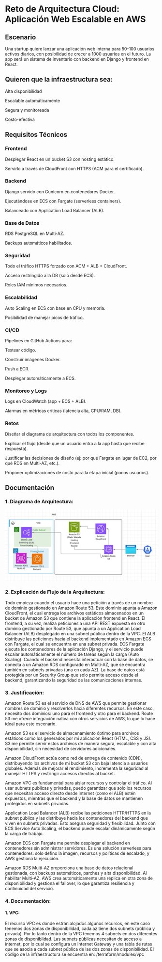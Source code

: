 # Reto de Arquitectura Cloud: Aplicación Web Escalable en AWS
## Escenario

Una startup quiere lanzar una aplicación web interna para 50–100 usuarios activos diarios, con posibilidad de crecer a 1000 usuarios en el futuro. La app será un sistema de inventario con backend en Django y frontend en React.

## Quieren que la infraestructura sea:

Alta disponibilidad

Escalable automáticamente

Segura y monitoreada

Costo-efectiva

## Requisitos Técnicos

### Frontend

Desplegar React en un bucket S3 con hosting estático.

Servirlo a través de CloudFront con HTTPS (ACM para el certificado).

### Backend

Django servido con Gunicorn en contenedores Docker.

Ejecutándose en ECS con Fargate (serverless containers).

Balanceado con Application Load Balancer (ALB).

### Base de Datos

RDS PostgreSQL en Multi-AZ.

Backups automáticos habilitados.

### Seguridad

Todo el tráfico HTTPS forzado con ACM + ALB + CloudFront.

Acceso restringido a la DB (solo desde ECS).

Roles IAM mínimos necesarios.

### Escalabilidad

Auto Scaling en ECS con base en CPU y memoria.

Posibilidad de manejar picos de tráfico.

### CI/CD

Pipelines en GitHub Actions para:

Testear código.

Construir imágenes Docker.

Push a ECR.

Desplegar automáticamente a ECS.

### Monitoreo y Logs

Logs en CloudWatch (app + ECS + ALB).

Alarmas en métricas críticas (latencia alta, CPU/RAM, DB).

### Retos
Diseñar el diagrama de arquitectura con todos los componentes.

Explicar el flujo (desde que un usuario entra a la app hasta que recibe respuesta).

Justificar las decisiones de diseño (ej: por qué Fargate en lugar de EC2, por qué RDS en Multi-AZ, etc.).

Proponer optimizaciones de costo para la etapa inicial (pocos usuarios).
## Documentación

### 1. Diagrama de Arquitectura:
![Diagrama de arquitectura](img/diagrama.jpg)

### 2. Explicación de Flujo de la Arquitectura:
Todo empieza cuando el usuario hace una petición a través de un nombre de dominio gestionado en Amazon Route 53.
Este dominio apunta a Amazon CloudFront, el cual entrega los archivos estáticos almacenados en un bucket de Amazon S3 que contiene la aplicación frontend en React.
El frontend, a su vez, realiza peticiones a una API REST expuesta en otro dominio gestionado por Route 53, que apunta a un Application Load Balancer (ALB) desplegado en una subnet pública dentro de la VPC.
El ALB distribuye las peticiones hacia el backend implementado en Amazon ECS con Fargate, el cual se encuentra en una subnet privada. ECS Fargate ejecuta los contenedores de la aplicación Django, y el servicio puede escalar automáticamente el número de tareas según la carga (Auto Scaling).
Cuando el backend necesita interactuar con la base de datos, se conecta a un Amazon RDS configurado en Multi-AZ, que se encuentra también en subnets privadas (una en cada AZ).
La base de datos está protegida por un Security Group que solo permite acceso desde el backend, garantizando la seguridad de las comunicaciones internas.

### 3. Justificación:
Amazon Route 53 es el servicio de DNS de AWS que permite gestionar nombres de dominio y resolverlos hacia diferentes recursos. En este caso, necesito dos dominios: uno para el frontend y otro para el backend. Route 53 me ofrece integración nativa con otros servicios de AWS, lo que lo hace ideal para este escenario.

Amazon S3 es el servicio de almacenamiento óptimo para archivos estáticos como los generados por mi aplicación React (HTML, CSS y JS). S3 me permite servir estos archivos de manera segura, escalable y con alta disponibilidad, sin necesidad de servidores adicionales.

Amazon CloudFront actúa como red de entrega de contenido (CDN), distribuyendo los archivos de mi bucket S3 con baja latencia a usuarios globales. Además de mejorar el rendimiento, incrementa la seguridad al manejar HTTPS y restringir accesos directos al bucket.

Amazon VPC es fundamental para aislar recursos y controlar el tráfico. Al usar subnets públicas y privadas, puedo garantizar que solo los recursos que necesitan acceso directo desde internet (como el ALB) estén expuestos, mientras que el backend y la base de datos se mantienen protegidos en subnets privadas.

Application Load Balancer (ALB) recibe las peticiones HTTP/HTTPS en la subnet pública y las distribuye hacia los contenedores del backend que viven en subnets privadas. Esto asegura seguridad y flexibilidad. Junto con ECS Service Auto Scaling, el backend puede escalar dinámicamente según la carga de trabajo.

Amazon ECS con Fargate me permite desplegar el backend en contenedores sin administrar servidores. Es una solución serverless para contenedores: solo defino la imagen, recursos y políticas de escalado, y AWS gestiona la ejecución.

Amazon RDS Multi-AZ proporciona una base de datos relacional gestionada, con backups automáticos, parches y alta disponibilidad. Al habilitar Multi-AZ, AWS crea automáticamente una réplica en otra zona de disponibilidad y gestiona el failover, lo que garantiza resiliencia y continuidad del servicio.

### 4. Documentación:

#### 1. VPC:
El recurso VPC es donde estrán alojados algunos recursos, en este caso tenemos dos zonas de disponibilidad, cada az tiene dos subnets (pública y privada). Por lo tanto dentro de la VPC tenemos 4 subnets en dos diferentes zonas de disponiblidad. Las subnets públicas necesitan de acceso a internet, por lo cual se configura un Internet Gateway y una tabla de rutas que se asocia a cada subnet pública de las dos zonas de disponibilidad. El código de la infraestructura se encuentra en: /terraform/modules/vpc
